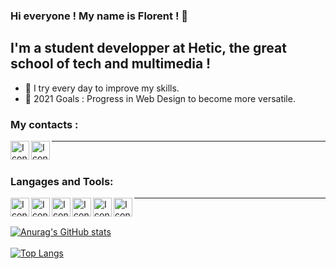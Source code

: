 <!-- Hello + Pres -->
### Hi everyone ! My name is Florent ! 👋

## I'm a student developper at Hetic, the great school of tech and multimedia !
- 🧠 I try every day to improve my skills.
- 🚀 2021 Goals : Progress in Web Design to become more versatile.
<!-- Hello + Pres -->

<!-- Contacts -->
### My contacts :
[<img align="left" alt="Icon Linkedin" width="30px" src="https://github.com/FlorentParis/Read/blob/master/linkedin.png"/>][LinkedIn]
[<img align="left" alt="Icon Gmail" width="30px" src="https://github.com/FlorentParis/Read/blob/master/gmail.png"/>][Gmail]
<!-- Contacts -->

---

<br />

<!-- Skills -->
### Langages and Tools:
[<img align="left" alt="Icon Linkedin" width="30px" src="https://github.com/FlorentParis/Read/blob/master/VS.svg"/>][VSCode]
[<img align="left" alt="Icon Linkedin" width="30px" src="https://github.com/FlorentParis/Read/blob/master/html.png"/>][HTML5]
[<img align="left" alt="Icon Linkedin" width="30px" src="https://github.com/FlorentParis/Read/blob/master/css.png"/>][CSS3]
[<img align="left" alt="Icon Linkedin" width="30px" src="https://github.com/FlorentParis/Read/blob/master/js.png"/>][JS]
[<img align="left" alt="Icon Linkedin" width="30px" src="https://github.com/FlorentParis/Read/blob/master/py.png"/>][Python]
[<img align="left" alt="Icon Linkedin" width="30px" src="https://github.com/FlorentParis/Read/blob/master/git.png"/>][Git]
<!-- Skills -->

---

<br />

<!-- Stats -->
[![Anurag's GitHub stats](https://github-readme-stats.vercel.app/api?username=FlorentParis&theme=nightowl)](https://github.com/anuraghazra/github-readme-stats)
<br />
<br />
[![Top Langs](https://github-readme-stats.vercel.app/api/top-langs/?username=FlorentParis&layout=compact&theme=nightowl)](https://github.com/anuraghazra/github-readme-Statistiques)
<!-- Stats -->

[VSCode]: https://code.visualstudio.com/
[HTML5]: https://developer.mozilla.org/fr/docs/Web/Guide/HTML/HTML5
[CSS3]: https://developer.mozilla.org/fr/docs/Web/CSS
[JS]: https://developer.mozilla.org/fr/docs/Web/JavaScript
[Python]: https://www.python.org/
[Git]: https://git-scm.com/
[LinkedIn]: https://www.linkedin.com/in/florentparis/
[Gmail]:mailto:florentparis28@gmail.com"
